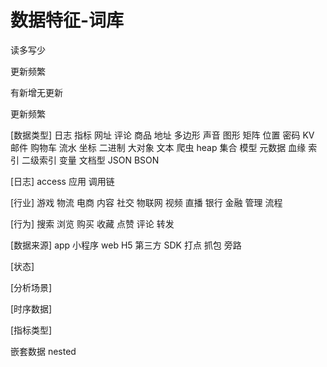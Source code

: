 # 数据特征-词库

读多写少

更新频繁

有新增无更新

更新频繁

\[数据类型] 日志 指标 网址 评论 商品  地址 多边形 声音 图形 矩阵 位置 密码 KV 邮件 购物车 流水 坐标 二进制 大对象 文本 爬虫 heap  集合 模型 元数据 血缘 索引 二级索引 变量 文档型 JSON BSON&#x20;

\[日志] access 应用 调用链&#x20;

\[行业] 游戏 物流 电商 内容 社交 物联网 视频 直播 银行 金融 管理 流程

\[行为]  搜索 浏览 购买 收藏 点赞 评论 转发

\[数据来源] app 小程序 web H5 第三方 SDK 打点 抓包 旁路

\[状态]&#x20;

\[分析场景]

\[时序数据]

\[指标类型]&#x20;

嵌套数据 nested



